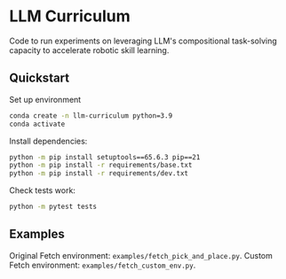 # LLM Curriculum

Code to run experiments on leveraging LLM's compositional task-solving capacity to accelerate robotic skill learning. 

## Quickstart

Set up environment
```bash
conda create -n llm-curriculum python=3.9
conda activate
```

Install dependencies:
```bash
python -m pip install setuptools==65.6.3 pip==21
python -m pip install -r requirements/base.txt
python -m pip install -r requirements/dev.txt
```

Check tests work:
```bash
python -m pytest tests
```

## Examples

Original Fetch environment: `examples/fetch_pick_and_place.py`. 
Custom Fetch environment: `examples/fetch_custom_env.py`. 

